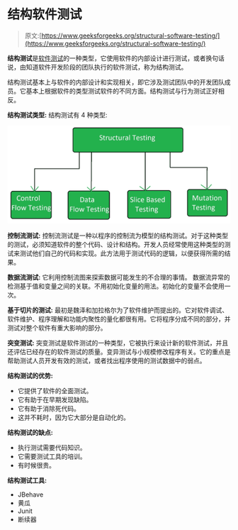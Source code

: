 # 结构软件测试

> 原文:[https://www.geeksforgeeks.org/structural-software-testing/](https://www.geeksforgeeks.org/structural-software-testing/)

**结构测试**是[软件测试](https://www.geeksforgeeks.org/software-testing-basics/)的一种类型，它使用软件的内部设计进行测试，或者换句话说，由知道软件开发阶段的团队执行的软件测试，称为结构测试。

结构测试基本上与软件的内部设计和实现相关，即它涉及测试团队中的开发团队成员。它基本上根据软件的类型测试软件的不同方面。结构测试与行为测试正好相反。

**结构测试类型:**
结构测试有 4 种类型:

![](img/6070e891a13e8bb2185273880dc8185f.png)

**控制流测试:**
控制流测试是一种以程序的控制流为模型的结构测试。对于这种类型的测试，必须知道软件的整个代码、设计和结构。开发人员经常使用这种类型的测试来测试他们自己的代码和实现。此方法用于测试代码的逻辑，以便获得所需的结果。

**数据流测试:**
它利用控制流图来探索数据可能发生的不合理的事情。
数据流异常的检测基于值和变量之间的关联。不用初始化变量的用法。初始化的变量不会使用一次。

**基于切片的测试:**
最初是魏泽和加拉格尔为了软件维护而提出的。它对软件调试、软件维护、程序理解和功能内聚性的量化都很有用。它将程序分成不同的部分，并测试对整个软件有重大影响的部分。

**突变测试:**
突变测试是软件测试的一种类型，它被执行来设计新的软件测试，并且还评估已经存在的软件测试的质量。变异测试与小规模修改程序有关。它的重点是帮助测试人员开发有效的测试，或者找出程序使用的测试数据中的弱点。

**结构测试的优势:**

*   它提供了软件的全面测试。
*   它有助于在早期发现缺陷。
*   它有助于消除死代码。
*   这并不耗时，因为它大部分是自动化的。

**结构测试的缺点:**

*   执行测试需要代码知识。
*   它需要测试工具的培训。
*   有时候很贵。

**结构测试工具:**

*   JBehave
*   黄瓜
*   Junit
*   断续器